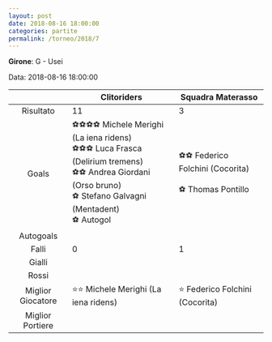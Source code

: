 ```yaml
---
layout: post
date: 2018-08-16 18:00:00
categories: partite
permalink: /torneo/2018/7
---
```

**Girone**: G - Usei

Data: 2018-08-16 18:00:00

| | Clitoriders | Squadra Materasso |
|:-----:|-----|-----|
Risultato|11|3
Goals|⚽⚽⚽⚽ Michele Merighi (La iena ridens)<br/>⚽⚽⚽ Luca Frasca (Delirium tremens)<br/>⚽⚽ Andrea Giordani (Orso bruno)<br/>⚽ Stefano Galvagni (Mentadent)<br/>⚽   Autogol|⚽⚽ Federico Folchini (Cocorita)<br/><br/>⚽ Thomas Pontillo<br/>
Autogoals||
Falli|0|1
Gialli||
Rossi||
Miglior Giocatore|⭐⭐ Michele Merighi (La iena ridens)<br/>|⭐ Federico Folchini (Cocorita)<br/>
Miglior Portiere||